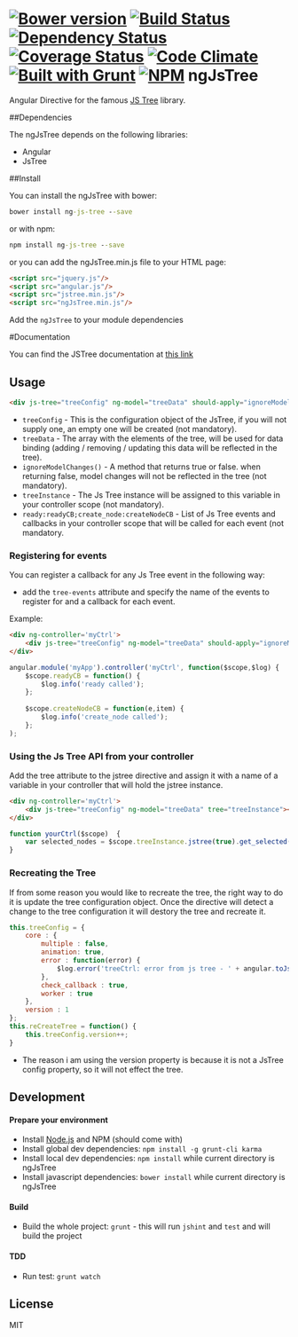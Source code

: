 [![Bower version](https://badge.fury.io/bo/ng-js-tree.svg)](http://badge.fury.io/bo/ng-js-tree)
[![Build Status](https://travis-ci.org/ezraroi/ngJsTree.svg?branch=master)](https://travis-ci.org/ezraroi/ngJsTree)
[![Dependency Status](https://gemnasium.com/ezraroi/ngJsTree.svg)](https://gemnasium.com/ezraroi/ngJsTree)
[![Coverage Status](https://img.shields.io/coveralls/ezraroi/ngJsTree.svg)](https://coveralls.io/r/ezraroi/ngJsTree?branch=master)
[![Code Climate](https://codeclimate.com/github/ezraroi/ngJsTree/badges/gpa.svg)](https://codeclimate.com/github/ezraroi/ngJsTree)
[![Built with Grunt](https://cdn.gruntjs.com/builtwith.png)](http://gruntjs.com/)
[![NPM](https://nodei.co/npm/<package>.png)](https://npmjs.org/package/ngJsTree?mini=true)
ngJsTree
========

Angular Directive for the famous [JS Tree] library.


##Dependencies


The ngJsTree depends on the following libraries:
* Angular
* JsTree


##Install


You can install the ngJsTree with bower:

```bat
bower install ng-js-tree --save
```

or with npm:
```bat
npm install ng-js-tree --save
```


or you can add the ngJsTree.min.js file to your HTML page:
```html
<script src="jquery.js"/>
<script src="angular.js"/>
<script src="jstree.min.js"/>
<script src="ngJsTree.min.js"/>
```

Add the `ngJsTree` to your module dependencies


#Documentation


You can find the JSTree documentation at [this link]

## Usage

```html
<div js-tree="treeConfig" ng-model="treeData" should-apply="ignoreModelChanges()" tree="treeInstance" tree-events="ready:readyCB;create_node:createNodeCB"></div>
```

* `treeConfig` - This is the configuration object of the JsTree, if you will not supply one, an empty one will be created (not mandatory).
* `treeData` - The array with the elements of the tree, will be used for data binding (adding / removing / updating this data will be reflected in the tree).
* `ignoreModelChanges()` - A method that returns true or false. when returning false, model changes will not be reflected in the tree (not mandatory).
* `treeInstance` - The Js Tree instance will be assigned to this variable in your controller scope (not mandatory).
* `ready:readyCB;create_node:createNodeCB` - List of Js Tree events and callbacks in your controller scope that will be called for each event (not mandatory.


### Registering for events
You can register a callback for any Js Tree event in the following way:
* add the  `tree-events` attribute and specify the name of the events to register for and a callback for each event.

Example:
```html
<div ng-controller='myCtrl'>
    <div js-tree="treeConfig" ng-model="treeData" should-apply="ignoreModelChanges()" tree="treeInstance" tree-events="ready:readyCB;create_node:createNodeCB"></div>
</div>
```

```javascript
angular.module('myApp').controller('myCtrl', function($scope,$log) {
    $scope.readyCB = function() {
        $log.info('ready called');
    };
    
    $scope.createNodeCB = function(e,item) {
        $log.info('create_node called');
    };
);
```

### Using the Js Tree API from your controller
Add the tree attribute to the jstree directive and assign it with a name of a variable in your controller that will hold the jstree instance.
```html
<div ng-controller='myCtrl'>
    <div js-tree="treeConfig" ng-model="treeData" tree="treeInstance"></div>
</div>
```

```javascript
function yourCtrl($scope)  {
    var selected_nodes = $scope.treeInstance.jstree(true).get_selected();
}
```

### Recreating the Tree
If from some reason you would like to recreate the tree, the right way to do it is update the tree configuration object. Once the directive will detect a change to the tree configuration it will destory the tree and recreate it. 
```javascript
this.treeConfig = {
    core : {
        multiple : false,
        animation: true,
        error : function(error) {
            $log.error('treeCtrl: error from js tree - ' + angular.toJson(error));
        },
        check_callback : true,
        worker : true
    },
    version : 1
};
this.reCreateTree = function() {
    this.treeConfig.version++;
}
```
* The reason i am using the version property is because it is not a JsTree config property, so it will not effect the tree.

## Development
#### Prepare your environment

* Install [Node.js](http://nodejs.org/) and NPM (should come with)
* Install global dev dependencies: `npm install -g grunt-cli karma`
* Install local dev dependencies: `npm install` while current directory is ngJsTree
* Install javascript dependencies: `bower install` while current directory is ngJsTree

#### Build
* Build the whole project: `grunt` - this will run `jshint` and `test` and will build the project


#### TDD
* Run test: `grunt watch`

License
----

MIT

[JS Tree]:http://www.jstree.com/
[this link]:http://www.jstree.com/api/
